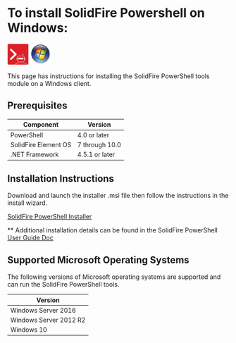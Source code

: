 # To install SolidFire Powershell on Windows:

![solidfire-powershell-logo](../../Install/product.png) ![windows-logo](windows-logo-small.png)

This page has instructions for installing the SolidFire PowerShell tools module on a Windows client.

## Prerequisites

| Component            | Version          |
|----------------------|------------------|
| PowerShell           | 4.0 or later     |
| SolidFire Element OS | 7 through 10.0   |
| .NET Framework       | 4.5.1 or later   |

## Installation Instructions

Download and launch the installer .msi file then follow the instructions in the install wizard. 

[SolidFire PowerShell Installer](https://github.com/solidfire/PowerShell/raw/master/Install/SolidFire_PowerShell_1_4_0_98-install.msi) 

** Additional installation details can be found in the SolidFire PowerShell [User Guide Doc](https://github.com/solidfire/PowerShell/blob/master/Install/NetApp_SolidFire_PowerShell_Tools_v1.5_User_Guide.pdf)

## Supported Microsoft Operating Systems

The following versions of Microsoft operating systems are supported and can run the SolidFire PowerShell tools.

| Version                |
|------------------------|
| Windows Server 2016    |
| Windows Server 2012 R2 |
| Windows 10             |

